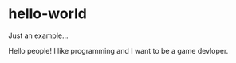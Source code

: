 # hello-world
Just an example...

Hello people!
I like programming and I want to be a game devloper.
